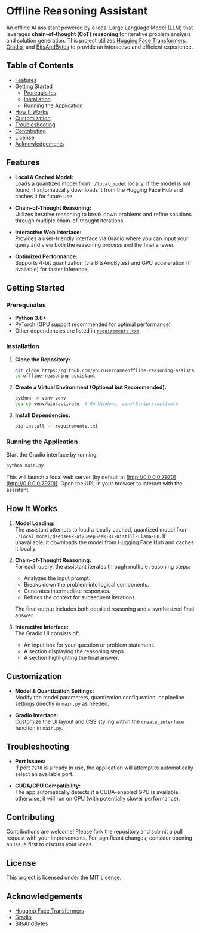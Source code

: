 # Offline Reasoning Assistant

An offline AI assistant powered by a local Large Language Model (LLM) that leverages **chain-of-thought (CoT) reasoning** for iterative problem analysis and solution generation. This project utilizes [Hugging Face Transformers](https://huggingface.co/transformers/), [Gradio](https://gradio.app/), and [BitsAndBytes](https://github.com/TimDettmers/bitsandbytes) to provide an interactive and efficient experience.

## Table of Contents

- [Features](#features)
- [Getting Started](#getting-started)
  - [Prerequisites](#prerequisites)
  - [Installation](#installation)
  - [Running the Application](#running-the-application)
- [How It Works](#how-it-works)
- [Customization](#customization)
- [Troubleshooting](#troubleshooting)
- [Contributing](#contributing)
- [License](#license)
- [Acknowledgements](#acknowledgements)

## Features

- **Local & Cached Model:**  
  Loads a quantized model from `./local_model` locally. If the model is not found, it automatically downloads it from the Hugging Face Hub and caches it for future use.

- **Chain-of-Thought Reasoning:**  
  Utilizes iterative reasoning to break down problems and refine solutions through multiple chain-of-thought iterations.

- **Interactive Web Interface:**  
  Provides a user-friendly interface via Gradio where you can input your query and view both the reasoning process and the final answer.

- **Optimized Performance:**  
  Supports 4-bit quantization (via BitsAndBytes) and GPU acceleration (if available) for faster inference.

## Getting Started

### Prerequisites

- **Python 3.8+**
- [PyTorch](https://pytorch.org/) (GPU support recommended for optimal performance)
- Other dependencies are listed in [`requirements.txt`](requirements.txt)

### Installation

1. **Clone the Repository:**

   ```bash
   git clone https://github.com/yourusername/offline-reasoning-assistant.git
   cd offline-reasoning-assistant
   ```

2. **Create a Virtual Environment (Optional but Recommended):**

   ```bash
   python -m venv venv
   source venv/bin/activate  # On Windows: venv\Scripts\activate
   ```

3. **Install Dependencies:**

   ```bash
   pip install -r requirements.txt
   ```

### Running the Application

Start the Gradio interface by running:

```bash
python main.py
```

This will launch a local web server (by default at [http://0.0.0.0:7970](http://0.0.0.0:7970)). Open the URL in your browser to interact with the assistant.

## How It Works

1. **Model Loading:**  
   The assistant attempts to load a locally cached, quantized model from `./local_model/deepseek-ai/DeepSeek-R1-Distill-Llama-8B`. If unavailable, it downloads the model from Hugging Face Hub and caches it locally.

2. **Chain-of-Thought Reasoning:**  
   For each query, the assistant iterates through multiple reasoning steps:
   - Analyzes the input prompt.
   - Breaks down the problem into logical components.
   - Generates intermediate responses.
   - Refines the context for subsequent iterations.
   
   The final output includes both detailed reasoning and a synthesized final answer.

3. **Interactive Interface:**  
   The Gradio UI consists of:
   - An input box for your question or problem statement.
   - A section displaying the reasoning steps.
   - A section highlighting the final answer.

## Customization

- **Model & Quantization Settings:**  
  Modify the model parameters, quantization configuration, or pipeline settings directly in `main.py` as needed.

- **Gradio Interface:**  
  Customize the UI layout and CSS styling within the `create_interface` function in `main.py`.

## Troubleshooting

- **Port Issues:**  
  If port `7970` is already in use, the application will attempt to automatically select an available port.

- **CUDA/CPU Compatibility:**  
  The app automatically detects if a CUDA-enabled GPU is available; otherwise, it will run on CPU (with potentially slower performance).

## Contributing

Contributions are welcome! Please fork the repository and submit a pull request with your improvements. For significant changes, consider opening an issue first to discuss your ideas.

## License

This project is licensed under the [MIT License](LICENSE).

## Acknowledgements

- [Hugging Face Transformers](https://huggingface.co/transformers/)
- [Gradio](https://gradio.app/)
- [BitsAndBytes](https://github.com/TimDettmers/bitsandbytes)
```